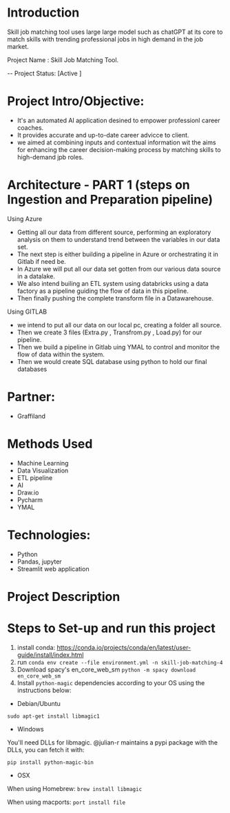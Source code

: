 # Introduction
Skill job matching tool uses large large model such as chatGPT at its core to match skills with trending professional jobs in high demand in the job market.


Project Name :  Skill Job Matching Tool.


-- Project Status: [Active ]


# Project Intro/Objective:
- It's an automated AI application desined to empower professionl career coaches. 
- It provides accurate and up-to-date career advicce to client. 
- we aimed at combining inputs and contextual information wit the aims for enhancing the career decision-making process by matching skills to high-demand jpb roles.

# Architecture - PART 1 (steps on Ingestion and Preparation pipeline)
Using Azure
- Getting all our data from different source, performing an exploratory analysis on them to understand trend between the variables in our data set.
- The next step is either building a pipeline in Azure or orchestrating it in Gitlab if need be. 
- In Azure we will put all our data set gotten from our various data source in a datalake. 
- We also intend builing an ETL system using databricks using a data factory as a pipeline guiding the flow of data in this pipeline. 
- Then finally pushing the complete transform file in a Datawarehouse.

Using GITLAB
- we intend to put all our data on our local pc, creating a folder all source. 
- Then we create 3 files (Extra.py , Transfrom.py , Load.py) for our pipeline.
- Then we build a pipeline in Gitlab uing YMAL to control and monitor the flow of data within the system.
- Then we would create SQL database using python to hold our final databases


# Partner:

- Graffiland


# Methods Used
- Machine Learning
- Data Visualization
- ETL pipeline
- AI 
- Draw.io
- Pycharm
- YMAL


# Technologies:
  - Python
  - Pandas, jupyter
  - Streamlit web application

# Project Description


# Steps to Set-up and run this project 
1. install conda: https://conda.io/projects/conda/en/latest/user-guide/install/index.html
2. run `conda env create --file environment.yml -n skill-job-matching-4`
3. Download spacy's en_core_web_sm `python -m spacy download en_core_web_sm`
4. Install `python-magic` dependencies according to your OS using the instructions below:

  - Debian/Ubuntu
     
  `sudo apt-get install libmagic1`
  
  - Windows
  
  You'll need DLLs for libmagic. @julian-r maintains a pypi package with the DLLs, you can fetch it with:

   `pip install python-magic-bin`
   
  - OSX
  
  When using Homebrew: `brew install libmagic`
  
  When using macports: `port install file`
